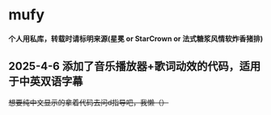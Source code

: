 # mufy

#### 个人用私库，转载时请标明来源(星冕 or StarCrown or 法式糖浆风情软炸香猪排)

## 2025-4-6 添加了音乐播放器+歌词动效的代码，适用于中英双语字幕
~~想要纯中文显示的拿着代码去问d指导吧，我懒（）~~
